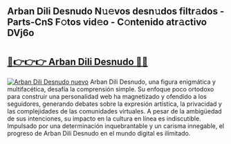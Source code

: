 ## Arban Dili Desnudo N𝚞𝚎vos desn𝚞dos filtr𝚊dos - Parts-CnS F𝚘tos vid𝚎o - C𝚘ntenido atr𝚊ctivo DVj6o

# <h2><a href="http://mb3pc1i.tromn.icu/?c=Arban+Dili+Desnudo">🔗👉👉👉 Arban Dili Desnudo 🔗🔗</a></h2>

[![Arban Dili Desnudo nuevo](https://i.imgur.com/pEAQMta.gif)](http://mb3pc1i.tromn.icu/?c=Arban+Dili+Desnudo)
Arban Dili Desnudo, una figura enigmática y multifacética, desafía la comprensión simple. Su enfoque poco ortodoxo para construir una personalidad web ha magnetizado y ofendido a los seguidores, generando debates sobre la expresión artística, la privacidad y las complejidades de las comunidades virtuales. A pesar de la ambigüedad de sus intenciones, su impacto en la cultura en línea es indiscutible. Impulsado por una determinación inquebrantable y un carisma innegable, el progreso de Arban Dili Desnudo en el mundo digital es ilimitado.
